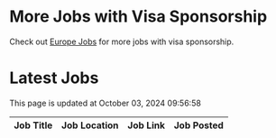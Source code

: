 # More Jobs with Visa Sponsorship

Check out [Europe Jobs](https://github.com/sureshparimi/europejobs#latest-jobs) for more jobs with visa sponsorship.

# Latest Jobs

This page is updated at October 03, 2024 09:56:58

| Job Title | Job Location | Job Link | Job Posted |
| --- | --- | --- | --- |

